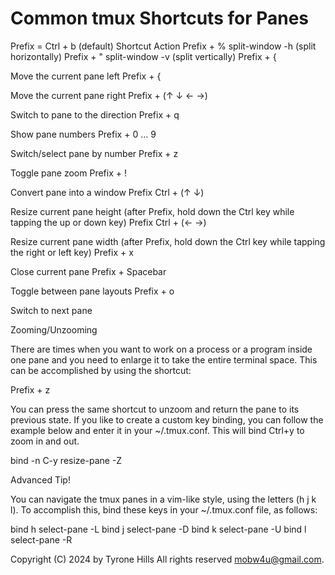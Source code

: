 # Common tmux Shortcuts for Panes

Prefix = Ctrl + b (default) 
Shortcut 	Action
Prefix + % 	split-window -h (split horizontally)
Prefix + " 	split-window -v (split vertically)
Prefix + { 	

Move the current pane left
Prefix + { 	

Move the current pane right
Prefix + (↑ ↓ ← →) 	

Switch to pane to the direction
Prefix + q 	

Show pane numbers
Prefix + 0 … 9 	

Switch/select pane by number
Prefix + z 	

Toggle pane zoom
Prefix + ! 	

Convert pane into a window
Prefix  Ctrl + (↑ ↓) 	

Resize current pane height (after Prefix, hold down the Ctrl key while tapping the up or down key)
Prefix  Ctrl + (← →) 	

Resize current pane width (after Prefix, hold down the Ctrl key while tapping the right or left key)
Prefix + x 	

Close current pane
Prefix + Spacebar 	

Toggle between pane layouts
Prefix + o  	

Switch to next pane

 

Zooming/Unzooming

There are times when you want to work on a process or a program inside one pane and you need to enlarge it to take the entire terminal space. This can be accomplished by using the shortcut:

Prefix + z

You can press the same shortcut to unzoom and return the pane to its previous state. If you like to create a custom key binding, you can follow the example below and enter it in your ~/.tmux.conf. This will bind Ctrl+y to zoom in and out.

bind -n C-y resize-pane -Z

Advanced Tip!

You can navigate the tmux panes in a vim-like style, using the letters (h j k l). To accomplish this, bind these keys in your ~/.tmux.conf file, as follows:

bind h select-pane -L 
bind j select-pane -D 
bind k select-pane -U 
bind l select-pane -R

Copyright (C) 2024 by Tyrone Hills All rights reserved <mobw4u@gmail.com>.
